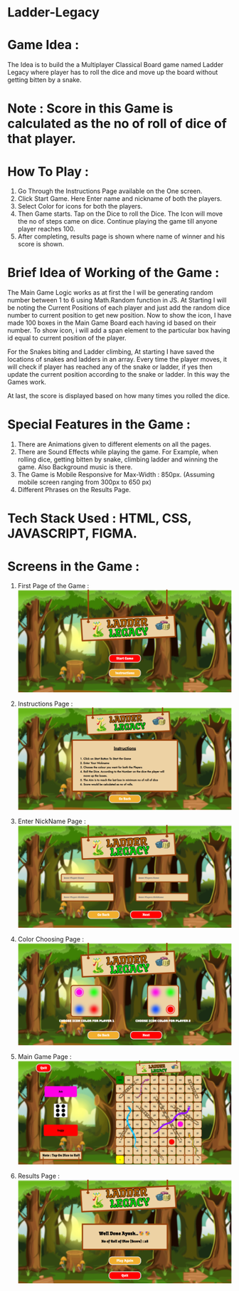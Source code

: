 # Ladder-Legacy

# Game Idea : 
The Idea is to build the a Multiplayer Classical Board game named Ladder Legacy where player has to roll the dice and move up the board without getting bitten by a snake. 


# Note : Score in this Game is calculated as the no of roll of dice of that player.


# How To Play : 
1. Go Through the Instructions Page available on the One screen. 
2. Click Start Game. Here Enter name and nickname of both the players.
3. Select Color for icons for both the players.
4. Then Game starts. Tap on the Dice to roll the Dice. The Icon will move the no of steps came on dice. Continue playing the game till anyone player reaches 100. 
5. After completing, results page is shown where name of winner and his score is shown.


# Brief Idea of Working of the Game : 
The Main Game Logic works as at first the I will be generating random number between 1 to 6 using Math.Random function in JS. At Starting I will be noting the Current Positions of each player and just add the random dice number to current position to get new position. Now to show the icon, I have made 100 boxes in the Main Game Board each having id based on their number. To show icon, i will add a span element to the particular box having id equal to current position of the player. 

For the Snakes biting and Ladder climbing, At starting I have saved the locations of snakes and ladders in an array. Every time the player moves, it will check if player has reached any of the snake or ladder, if yes then update the current position according to the snake or ladder. In this way the Games work. 

At last, the score is displayed based on how many times you rolled the dice.


# Special Features in the Game : 
1. There are Animations given to different elements on all the pages.
2. There are Sound Effects while playing the game. For Example, when rolling dice, getting bitten by snake, climbing ladder and winning the game. Also Background music is there.
3. The Game is Mobile Responsive for Max-Width : 850px. (Assuming mobile screen ranging from 300px to 650 px)
4. Different Phrases on the Results Page.


# Tech Stack Used : HTML, CSS, JAVASCRIPT, FIGMA.


# Screens in the Game : 
1. First Page of the Game : 
![Alt text](<./Images/First Page.png>)

2. Instructions Page : 
![Alt text](<./Images/Instructions Page.png>)

3. Enter NickName Page : 
![Alt text](<./Images/NickName Page.png>)

4. Color Choosing Page : 
![Alt text](<Images/Color Page.png>)

5. Main Game Page : 
![Alt text](<Images/Game Page.png>)

6. Results Page : 
![Alt text](<Images/Result Page.png>)


